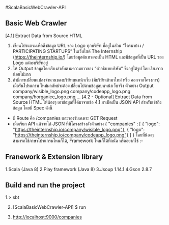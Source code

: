 #ScalaBasicWebCrawler-API
## Basic Web Crawler
[4.1] Extract Data from Source HTML
1. เขียนโปรแกรมเพื่อดึงข้อมูล URL ของ Logo ทุกบริษัท ที่อยู่ในส่วน “ใครมาบ้าง / PARTICIPATING STARTUPS” 
ในเว็บไซต์ The Internship (https://theinternship.io/) โดยข้อมูลต้นทางจะเป็น HTML และมีข้อมูลที่เป็น
URL ของ Logo แต่ละบริษัทอยู่ 
2. ให้ Output ข้อมูลโดยเรียงลำดับตามความยาวของ “คำอธิบายบริษัท” ซึ่งอยู่ใต้รูป โดยเรียงจากน้อยไปมาก 
3. ถ้ามีการเปลี่ยนแปลงจำนวนของบริษัทบนหน้าเว็บ (มีบริษัทเข้ามาใหม่ หรือ ออกจากโครงการ) เมื่อรันโปรแกรม
ใหม่ผลลัพธ์จะต้องเปลี่ยนไปตามข้อมูลบนหน้าเว็บจริง
ตัวอย่าง Output
company/wisible_logo.png 
company/codeapp_logo.png 
company/horganice_logo.png 
…
[4.2 - Optional] Extract Data from Source HTML 
ให้น้องๆ เอาข้อมูลที่ได้มาจากข้อ 4.1 มาเปิดเป็น JSON API สำหรับเข้าถึงข้อมูล โดยมี Spec ดังนี้
 - มี Route คือ /companies และรองรับเฉพาะ GET Request 
 - เมื่อเรียก API แล้วจะได้ JSON ที่มีโครงสร้างดังตัวอย่าง
 { "companies" : [ 
 { "logo": "https://theinternship.io/company/wisible_logo.png"}, 
 { "logo": "https://theinternship.io/company/codeapp_logo.png"} 
 ] }
โดยที่น้องๆ สามารถใช้ภาษาโปรแกรมไหนก็ได้, Framework ไหนก็ได้ที่ถนัด หรืออยากใช้ :-

## Franework & Extension library

1.Scala (Java 8)
2.Play framework (Java 8)
3.Jsoup 1.14.1
4.Gson 2.8.7

## Build and run the project

1.> sbt

2. [ScalaBasicWebCrawler-API] $ run

3. <http://localhost:9000/companies>
